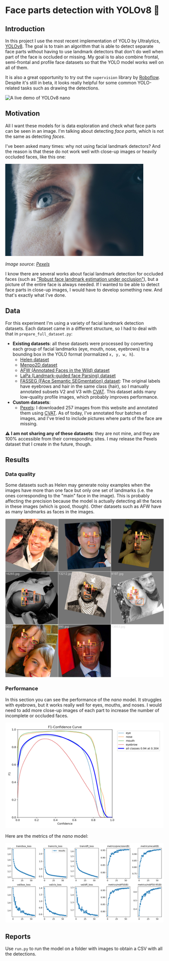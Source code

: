 # Face parts detection with YOLOv8 🎯

## Introduction

In this project I use the most recent implementation of YOLO by Ultralytics, [YOLOv8](https://github.com/ultralytics/ultralytics). The goal is to train an algorithm that is able to detect separate face parts without having to use landmark detectors that don't do well when part of the face is occluded or missing. My goal is to also combine frontal, semi-frontal and profile face datasets so that the YOLO model works well on all of them. 

It is also a great opportunity to try out the `supervision` library by [Roboflow](https://github.com/roboflow/supervision). Despite it's still in beta, it looks really helpful for some common YOLO-related tasks such as drawing the detections.

![A live demo of YOLOv8 nano](images/live_demo.gif)

## Motivation

All I want these models for is data exploration and check what face parts can be seen in an image. I'm talking about detecting _face parts_, which is not the same as detecting _faces_.

I've been asked many times: why not using facial landmark detectors? And the reason is that these do not work well with close-up images or heavily occluded faces, like this one:

![An example of a close-up image where facial landmark detection is not possible](images/closeup_example.jpg)

_Image source: [Pexels](https://images.pexels.com/photos/977601/pexels-photo-977601.jpeg?auto=compress&cs=tinysrgb&w=1260&h=750&dpr=1)_

I know there are several works about facial landmark detection for occluded faces (such as ["Robust face landmark estimation under occlusion"](https://pdollar.github.io/files/papers/BurgosArtizzuICCV13rcpr.pdf)), but a picture of the entire face is always needed. If I wanted to be able to detect face parts in close-up images, I would have to develop something new. And that's exactly what I've done.

## Data

For this experiment I'm using a variety of facial landmark detection datasets. Each dataset came in a different structure, so I had to deal with that in `prepare_full_dataset.py`:

- **Existing datasets**: all these datasets were processed by converting each group of facial landmarks (eye, mouth, nose, eyebrows) to a bounding box in the YOLO format (normalized ``x, y, w, h``).
  - [Helen dataset](http://www.ifp.illinois.edu/~vuongle2/helen/)
  - [Menpo2D dataset](https://github.com/jiankangdeng/MenpoBenchmark)
  - [AFW (Annotated Faces in the Wild) dataset](https://ibug.doc.ic.ac.uk/resources/facial-point-annotations/)
  - [LaPa (Landmark-guided face Parsing) dataset](https://github.com/JDAI-CV/lapa-dataset)
  - [FASSEG (FAce Semantic SEGmentation) dataset](https://github.com/massimomauro/FASSEG-repository): The original labels have eyebrows and hair in the same class (hair), so I manually annotated subsets V2 and V3 with [CVAT](https://app.cvat.ai/). This dataset adds many low-quality profile images, which probably improves performance.
- **Custom datasets**:
  - [Pexels](https://pexels.com): I downloaded 257 images from this website and annotated them using [CVAT](https://app.cvat.ai/). As of today, I've annotated four batches of images, and I've tried to include pictures where parts of the face are missing.

⚠ **I am not sharing any of these datasets**: they are not mine, and they are 100% accessible from their corresponding sites. I may release the Pexels dataset that I create in the future, though.

## Results

### Data quality

Some datasets such as Helen may generate noisy examples when the images have more than one face but only one set of landmarks (i.e. the ones corresponding to the "main" face in the image). This is probably affecting the precision because the model is actually detecting all the faces in these images (which is good, though). Other datasets such as AFW have as many landmarks as faces in the images.

![A training batch with some images with incomplete labels](images/example_incomplete_labels.jpg)

### Performance

In this section you can see the performance of the _nano_ model. It struggles with eyebrows, but it works really well for eyes, mouths, and noses. I would need to add more close-up images of each part to increase the number of incomplete or occluded faces.

![Yolov8-nano F1 curve](images/F1_curve.png)

Here are the metrics of the _nano_ model:

![YOLOv8-nano results](images/results.png)

## Reports

Use `run.py` to run the model on a folder with images to obtain a CSV with all the detections.

